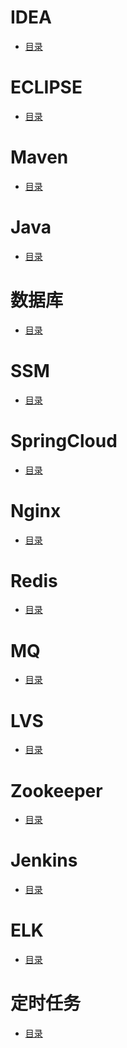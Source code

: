 # IDEA
- <a href="Java/content/idea.md">目录</a>

# ECLIPSE
- <a href="Java/content/eclipse.md">目录</a>

# Maven
- <a href="Java/content/maven.md">目录</a>

# Java
- <a href="Java/content/base.md">目录</a>

# 数据库
- <a href="Java/content/db.md">目录</a>

# SSM
- <a href="Java/content/ssm.md">目录</a>

# SpringCloud
- <a href="Java/content/springcloud.md">目录</a>

# Nginx
- <a href="Java/content/nginx.md">目录</a>

# Redis
- <a href="Java/content/redis.md">目录</a>

# MQ
- <a href="Java/content/mq.md">目录</a>

# LVS
- <a href="Java/content/lvs.md">目录</a>

# Zookeeper
- <a href="Java/content/zookeeper.md">目录</a>

# Jenkins
- <a href="Java/content/jenkins.md">目录</a>

# ELK
- <a href="Java/content/elk.md">目录</a>

# 定时任务
- <a href="Java/content/scheduler.md">目录</a>
